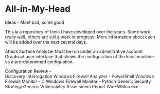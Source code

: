 # All-in-My-Head
Ideas - Most bad, some good

This ia a repository of tools I have developed over the years.  Some work really well, others are still a work in progress.  More information about each will be added over the next several days.

Attack Surface Analyzer
  Must be run under an adminitrative account.  Graphical user interface that shows the configuration of the local machine vs a pre-determined configuation.

Configuration Review -  
Discovery
Interrogation
Windows Firewall Analyzer - PowerShell
Windows Firewall Monitor - C
Windows Firewall Monitor - Python
Generic Security Strategy
Generic Vulnerability Assessment Report
WinFWMon.exe
